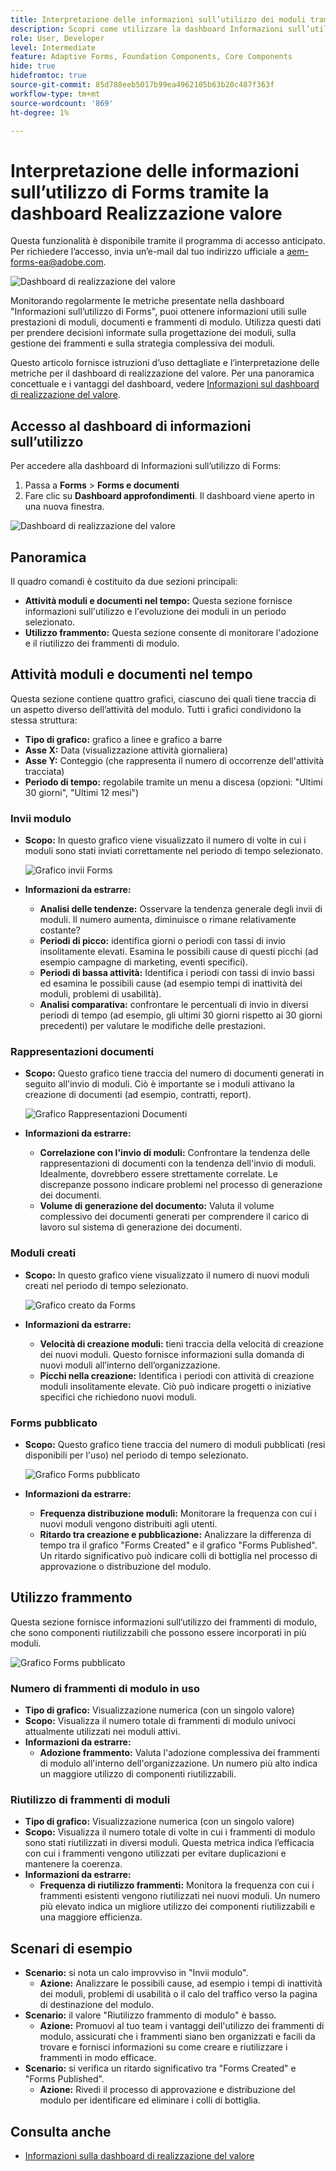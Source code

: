 ```yaml
---
title: Interpretazione delle informazioni sull’utilizzo dei moduli tramite il dashboard Realizzazione valore
description: Scopri come utilizzare la dashboard Informazioni sull’utilizzo di Forms per monitorare e comprendere le prestazioni dei moduli e dei frammenti di modulo.
role: User, Developer
level: Intermediate
feature: Adaptive Forms, Foundation Components, Core Components
hide: true
hidefromtoc: true
source-git-commit: 85d788eeb5017b99ea4962105b63b20c487f363f
workflow-type: tm+mt
source-wordcount: '869'
ht-degree: 1%

---
```



# Interpretazione delle informazioni sull’utilizzo di Forms tramite la dashboard Realizzazione valore

<span class="preview"> Questa funzionalità è disponibile tramite il programma di accesso anticipato. Per richiedere l’accesso, invia un’e-mail dal tuo indirizzo ufficiale a aem-forms-ea@adobe.com. <span>

![Dashboard di realizzazione del valore](/help/edge/docs/forms/universal-editor/assets/forms-insights-banner.svg)


Monitorando regolarmente le metriche presentate nella dashboard &quot;Informazioni sull’utilizzo di Forms&quot;, puoi ottenere informazioni utili sulle prestazioni di moduli, documenti e frammenti di modulo. Utilizza questi dati per prendere decisioni informate sulla progettazione dei moduli, sulla gestione dei frammenti e sulla strategia complessiva dei moduli.

Questo articolo fornisce istruzioni d’uso dettagliate e l’interpretazione delle metriche per il dashboard di realizzazione del valore. Per una panoramica concettuale e i vantaggi del dashboard, vedere [Informazioni sul dashboard di realizzazione del valore](/help/forms/aem-forms-value-realization-dashboard.md).


## Accesso al dashboard di informazioni sull’utilizzo

Per accedere alla dashboard di Informazioni sull’utilizzo di Forms:

1. Passa a **Forms** > **Forms e documenti**
1. Fare clic su **Dashboard approfondimenti**. Il dashboard viene aperto in una nuova finestra.

![Dashboard di realizzazione del valore](/help/forms/assets/forms-usage-insights.png)

## Panoramica

Il quadro comandi è costituito da due sezioni principali:

- **Attività moduli e documenti nel tempo:** Questa sezione fornisce informazioni sull&#39;utilizzo e l&#39;evoluzione dei moduli in un periodo selezionato.
- **Utilizzo frammento:** Questa sezione consente di monitorare l&#39;adozione e il riutilizzo dei frammenti di modulo.

## Attività moduli e documenti nel tempo

Questa sezione contiene quattro grafici, ciascuno dei quali tiene traccia di un aspetto diverso dell’attività del modulo. Tutti i grafici condividono la stessa struttura:

- **Tipo di grafico:** grafico a linee e grafico a barre
- **Asse X:** Data (visualizzazione attività giornaliera)
- **Asse Y:** Conteggio (che rappresenta il numero di occorrenze dell&#39;attività tracciata)
- **Periodo di tempo:** regolabile tramite un menu a discesa (opzioni: &quot;Ultimi 30 giorni&quot;, &quot;Ultimi 12 mesi&quot;)




### Invii modulo

- **Scopo:** In questo grafico viene visualizzato il numero di volte in cui i moduli sono stati inviati correttamente nel periodo di tempo selezionato.

  ![Grafico invii Forms](/help/forms/assets/forms-submissions-vr-dashboard-form-insights.png)
- **Informazioni da estrarre:**
   - **Analisi delle tendenze:** Osservare la tendenza generale degli invii di moduli. Il numero aumenta, diminuisce o rimane relativamente costante?
   - **Periodi di picco:** identifica giorni o periodi con tassi di invio insolitamente elevati. Esamina le possibili cause di questi picchi (ad esempio campagne di marketing, eventi specifici).
   - **Periodi di bassa attività:** Identifica i periodi con tassi di invio bassi ed esamina le possibili cause (ad esempio tempi di inattività dei moduli, problemi di usabilità).
   - **Analisi comparativa:** confrontare le percentuali di invio in diversi periodi di tempo (ad esempio, gli ultimi 30 giorni rispetto ai 30 giorni precedenti) per valutare le modifiche delle prestazioni.

### Rappresentazioni documenti

- **Scopo:** Questo grafico tiene traccia del numero di documenti generati in seguito all&#39;invio di moduli. Ciò è importante se i moduli attivano la creazione di documenti (ad esempio, contratti, report).

  ![Grafico Rappresentazioni Documenti](/help/forms/assets/document-rendetions-vr-dashboard-form-insights.png)


- **Informazioni da estrarre:**
   - **Correlazione con l&#39;invio di moduli:** Confrontare la tendenza delle rappresentazioni di documenti con la tendenza dell&#39;invio di moduli. Idealmente, dovrebbero essere strettamente correlate. Le discrepanze possono indicare problemi nel processo di generazione dei documenti.
   - **Volume di generazione del documento:** Valuta il volume complessivo dei documenti generati per comprendere il carico di lavoro sul sistema di generazione dei documenti.

### Moduli creati


- **Scopo:** In questo grafico viene visualizzato il numero di nuovi moduli creati nel periodo di tempo selezionato.

  ![Grafico creato da Forms](/help/forms/assets/forms-created-vr-dashboard-form-insights.png)

- **Informazioni da estrarre:**
   - **Velocità di creazione moduli:** tieni traccia della velocità di creazione dei nuovi moduli. Questo fornisce informazioni sulla domanda di nuovi moduli all’interno dell’organizzazione.
   - **Picchi nella creazione:** Identifica i periodi con attività di creazione moduli insolitamente elevate. Ciò può indicare progetti o iniziative specifici che richiedono nuovi moduli.

### Forms pubblicato

- **Scopo:** Questo grafico tiene traccia del numero di moduli pubblicati (resi disponibili per l&#39;uso) nel periodo di tempo selezionato.

  ![Grafico Forms pubblicato](/help/forms/assets/forms-publish-vr-dashboard-form-insights.png)


- **Informazioni da estrarre:**
   - **Frequenza distribuzione moduli:** Monitorare la frequenza con cui i nuovi moduli vengono distribuiti agli utenti.
   - **Ritardo tra creazione e pubblicazione:** Analizzare la differenza di tempo tra il grafico &quot;Forms Created&quot; e il grafico &quot;Forms Published&quot;. Un ritardo significativo può indicare colli di bottiglia nel processo di approvazione o distribuzione del modulo.

## Utilizzo frammento

Questa sezione fornisce informazioni sull’utilizzo dei frammenti di modulo, che sono componenti riutilizzabili che possono essere incorporati in più moduli.

![Grafico Forms pubblicato](/help/forms/assets/fragment-usage-vr-dashboard-form-insights.png)

### Numero di frammenti di modulo in uso

- **Tipo di grafico:** Visualizzazione numerica (con un singolo valore)
- **Scopo:** Visualizza il numero totale di frammenti di modulo univoci attualmente utilizzati nei moduli attivi.
- **Informazioni da estrarre:**
   - **Adozione frammento:** Valuta l&#39;adozione complessiva dei frammenti di modulo all&#39;interno dell&#39;organizzazione. Un numero più alto indica un maggiore utilizzo di componenti riutilizzabili.

### Riutilizzo di frammenti di moduli

- **Tipo di grafico:** Visualizzazione numerica (con un singolo valore)
- **Scopo:** Visualizza il numero totale di volte in cui i frammenti di modulo sono stati riutilizzati in diversi moduli. Questa metrica indica l’efficacia con cui i frammenti vengono utilizzati per evitare duplicazioni e mantenere la coerenza.
- **Informazioni da estrarre:**
   - **Frequenza di riutilizzo frammenti:** Monitora la frequenza con cui i frammenti esistenti vengono riutilizzati nei nuovi moduli. Un numero più elevato indica un migliore utilizzo dei componenti riutilizzabili e una maggiore efficienza.

## Scenari di esempio

- **Scenario:** si nota un calo improvviso in &quot;Invii modulo&quot;.
   - **Azione:** Analizzare le possibili cause, ad esempio i tempi di inattività dei moduli, problemi di usabilità o il calo del traffico verso la pagina di destinazione del modulo.
- **Scenario:** il valore &quot;Riutilizzo frammento di modulo&quot; è basso.
   - **Azione:** Promuovi al tuo team i vantaggi dell&#39;utilizzo dei frammenti di modulo, assicurati che i frammenti siano ben organizzati e facili da trovare e fornisci informazioni su come creare e riutilizzare i frammenti in modo efficace.
- **Scenario:** si verifica un ritardo significativo tra &quot;Forms Created&quot; e &quot;Forms Published&quot;.
   - **Azione:** Rivedi il processo di approvazione e distribuzione del modulo per identificare ed eliminare i colli di bottiglia.



## Consulta anche

- [Informazioni sulla dashboard di realizzazione del valore](/help/forms/aem-forms-value-realization-dashboard.md)
